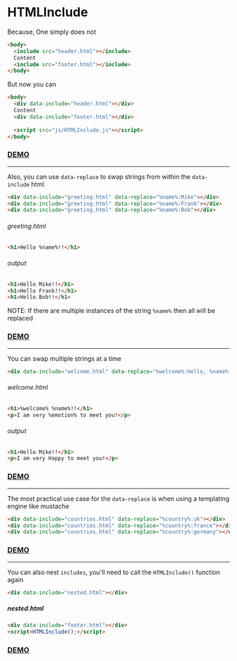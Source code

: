 # HTMLInclude

Because, One simply does not

```html
<body>
  <include src="header.html"></include>
  Content
  <include src="footer.html"></include>
</body>
```

But now you can

```html
<body>
  <div data-include="header.html"></div>
  Content
  <div data-include="footer.html"></div>
  
  <script src="js/HTMLInclude.js"></script>
</body>
```

### [DEMO](https://paul-browne.github.io/HTMLInclude/simple-demo.html)

---

Also, you can use `data-replace` to swap strings from within the `data-include` html.

```html
<div data-include="greeting.html" data-replace="%name%:Mike"></div>
<div data-include="greeting.html" data-replace="%name%:Frank"></div>
<div data-include="greeting.html" data-replace="%name%:Bob"></div>
```

###### greeting.html
```html
<h1>Hello %name%!!</h1>	  
```

###### output
```html
<h1>Hello Mike!!</h1>
<h1>Hello Frank!!</h1>
<h1>Hello Bob!!</h1>
```

NOTE: If there are multiple instances of the string `%name%` then all will be replaced

### [DEMO](https://paul-browne.github.io/HTMLInclude/greeting-demo.html)

---

You can swap multiple strings at a time

```html
<div data-include="welcome.html" data-replace="%welcome%:Hello, %name%:Mike, %emotion%:Happy"></div>
```

###### welcome.html
```html
<h1>%welcome% %name%!!</h1>
<p>I am very %emotion% to meet you!</p>
```

###### output
```html
<h1>Hello Mike!!</h1>
<p>I am very Happy to meet you!</p>
```

### [DEMO](https://paul-browne.github.io/HTMLInclude/welcome-demo.html)

---

The most practical use case for the `data-replace` is when using a templating engine like mustache

```html
<div data-include="countries.html" data-replace="%country%:uk"></div>
<div data-include="countries.html" data-replace="%country%:france"></div>
<div data-include="countries.html" data-replace="%country%:germany"></div>
```

### [DEMO](https://paul-browne.github.io/HTMLInclude/mustache-demo.html)

---

You can also nest `includes`, you'll need to call the `HTMLInclude()` function again

```html
<div data-include="nested.html"></div>
```

##### nested.html
```html
<div data-include="footer.html"></div>
<script>HTMLInclude();</script>
```

### [DEMO](https://paul-browne.github.io/HTMLInclude/nested-demo.html)
